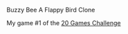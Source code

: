 Buzzy Bee
A Flappy Bird Clone

My game #1 of the [20 Games Challenge](https://20_games_challenge.gitlab.io/)

